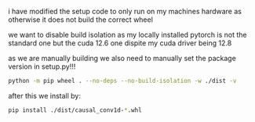 i have modified the setup code to only run on my machines hardware as otherwise it does not build the correct wheel

we want to disable build isolation as my locally installed pytorch is not the standard one but the cuda 12.6 one dispite my cuda driver being 12.8

as we are manually building we also need to manually set the package version in setup.py!!!
```bash
python -m pip wheel . --no-deps --no-build-isolation -w ./dist -v
```

after this we install by:
```bash
pip install ./dist/causal_conv1d-*.whl
```
